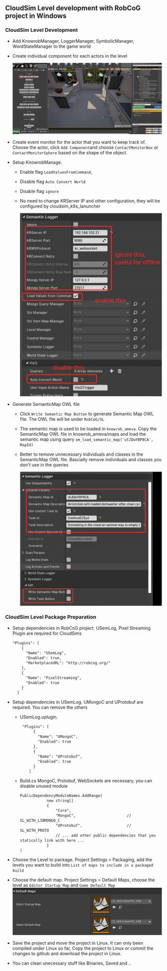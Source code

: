 ## CloudSim Level development with RobCoG project in Windows  

### CloudSim Level Development

* Add KnowrobManager,  LoggerManager, SymbolicManager, WordStateManager to the game world

* Create individual component for each actors in the level

  ![cloudsim](./Img/individual_component.png)

* Create event monitor for the actor that you want to keep track of.  Choose the actor,  click `Add Component`and choose `ContactMonitorBox` or `ContactMonitorSphere` based on the shape of the object.

* Setup KnowrobManage. 

  * Enable flag `LoadValuesFromCommand`, 

  * Disable flag `Auto Convert World` 
  
  * Disable flag `ignore` 

  * No need to change KRServer IP and other configuration, they will be configured by cloudsim_k8s_lanuncher

    ![cloudsim](./Img/knowrob_manager.png)

* Generate SemanticMap OWL file

  * Click `Write Semantic Map Button` to generate Semantic Map OWL file. The OWL file will be under `RobCoG/SL`

  * The semantic map is used to be loaded in `knowrob_ameva`. Copy the SemanticMap OWL file in knowrob_ameva/maps and load the semantic map using query `am_load_semantic_map('utJDwYBP8CA', MapId)` 

  * Better to remove unnecessary individuals and classes in the SemanticMap OWL file. Bascially remove individuals and classes you don't use in the queries

    ![cloudsim](./Img/semantic_map.png)

### CloudSim Level Package Preparation

* Setup dependencies in RobCoG project. USemLog, Pixel Streaming Plugin are required for CloudSims

  ```
  "Plugins": [
      {
        "Name": "USemLog",
        "Enabled": true,
        "MarketplaceURL": "http://robcog.org/"
      },
      {
        "Name": "PixelStreaming",
        "Enabled": true
      }
    ]
  ```

* Setup dependencies in USemLog. UMongoC and UProtobuf are required. You can remove the others

  * USemLog.uplugin.

    ```
     "Plugins": [
          {
            "Name": "UMongoC",
            "Enabled": true
          },
          {
            "Name": "UProtobuf",
            "Enabled": true
          }
        ]
    ```

  * Build.cs MongoC, Protobuf, WebSockets are necessary, you can disable unused moduie

    ```
    PublicDependencyModuleNames.AddRange(
    			new string[]
    			{
    				"Core",				
    				"MongoC",						// SL_WITH_LIBMONGO_C                
    				"UProtobuf", 					// SL_WITH_PROTO
    				// ... add other public dependencies that you statically link with here ...
    			}
    )
    ```

* Choose the Level to package. Project Settings > Packaging, add the levels you want to build into `List of maps to include in a packaged build`

* Choose the default map. Project Settings > Default Maps, choose the level as `Editor Startup Map` and `Game Default Map`
  ![defaultmap](./Img/default_map.png)

* Save the project and move the project in Linux. It can only been compiled under Linux so far, Copy the project to Linux or commit the changes to github and download the project in Linux.

* You can clean unecessary stuff like Binaries, Saved and ..
